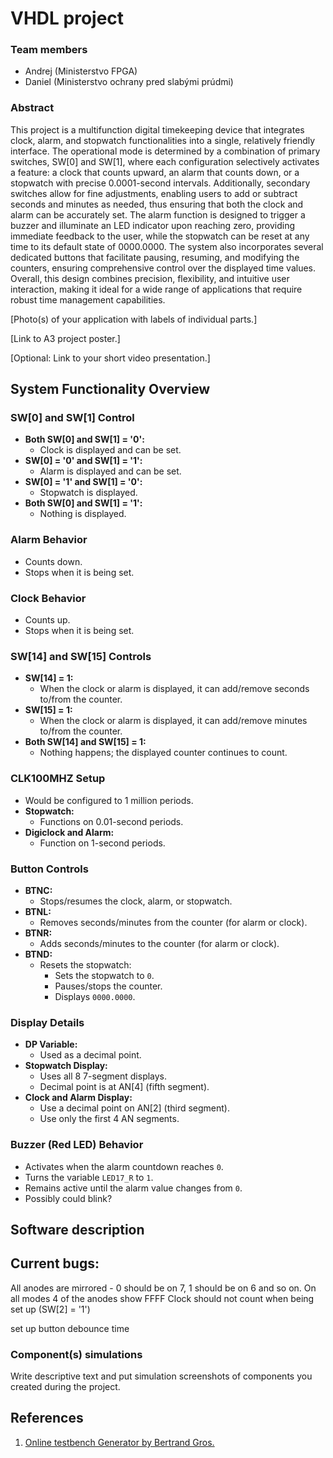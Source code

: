 # VHDL project
### Team members

* Andrej (Ministerstvo FPGA)
* Daniel (Ministerstvo ochrany pred slabými prúdmi)

### Abstract

This project is a multifunction digital timekeeping device that integrates clock, alarm, and stopwatch functionalities into a single, relatively friendly interface. The operational mode is determined by a combination of primary switches, SW[0] and SW[1], where each configuration selectively activates a feature: a clock that counts upward, an alarm that counts down, or a stopwatch with precise 0.0001-second intervals. Additionally, secondary switches allow for fine adjustments, enabling users to add or subtract seconds and minutes as needed, thus ensuring that both the clock and alarm can be accurately set. The alarm function is designed to trigger a buzzer and illuminate an LED indicator upon reaching zero, providing immediate feedback to the user, while the stopwatch can be reset at any time to its default state of 0000.0000. The system also incorporates several dedicated buttons that facilitate pausing, resuming, and modifying the counters, ensuring comprehensive control over the displayed time values. Overall, this design combines precision, flexibility, and intuitive user interaction, making it ideal for a wide range of applications that require robust time management capabilities.



[Photo(s) of your application with labels of individual parts.]

[Link to A3 project poster.]

[Optional: Link to your short video presentation.]

## System Functionality Overview

### SW[0] and SW[1] Control

- **Both SW[0] and SW[1] = '0':**  
  - Clock is displayed and can be set.
- **SW[0] = '0' and SW[1] = '1':**  
  - Alarm is displayed and can be set.
- **SW[0] = '1' and SW[1] = '0':**  
  - Stopwatch is displayed.
- **Both SW[0] and SW[1] = '1':**  
  - Nothing is displayed.

### Alarm Behavior

- Counts down.
- Stops when it is being set.

### Clock Behavior

- Counts up.
- Stops when it is being set.

### SW[14] and SW[15] Controls

- **SW[14] = 1:**  
  - When the clock or alarm is displayed, it can add/remove seconds to/from the counter.
- **SW[15] = 1:**  
  - When the clock or alarm is displayed, it can add/remove minutes to/from the counter.
- **Both SW[14] and SW[15] = 1:**  
  - Nothing happens; the displayed counter continues to count.

### CLK100MHZ Setup

- Would be configured to 1 million periods.
- **Stopwatch:**  
  - Functions on 0.01-second periods.
- **Digiclock and Alarm:**  
  - Function on 1-second periods.

### Button Controls

- **BTNC:**  
  - Stops/resumes the clock, alarm, or stopwatch.
- **BTNL:**  
  - Removes seconds/minutes from the counter (for alarm or clock).
- **BTNR:**  
  - Adds seconds/minutes to the counter (for alarm or clock).
- **BTND:**  
  - Resets the stopwatch:
    - Sets the stopwatch to `0`.
    - Pauses/stops the counter.
    - Displays `0000.0000`.

### Display Details

- **DP Variable:**  
  - Used as a decimal point.
- **Stopwatch Display:**  
  - Uses all 8 7-segment displays.
  - Decimal point is at AN[4] (fifth segment).
- **Clock and Alarm Display:**  
  - Use a decimal point on AN[2] (third segment).
  - Use only the first 4 AN segments.

### Buzzer (Red LED) Behavior

- Activates when the alarm countdown reaches `0`.
- Turns the variable `LED17_R` to `1`.
- Remains active until the alarm value changes from `0`.
- Possibly could blink?


## Software description

## Current bugs:
All anodes are mirrored - 0 should be on 7, 1 should be on 6 and so on. 
On all modes 4 of the anodes show FFFF
Clock should not count when being set up (SW[2] = '1')

set up button debounce time

### Component(s) simulations

Write descriptive text and put simulation screenshots of components you created during the project.

## References

1. [Online testbench Generator by Bertrand Gros.](https://vhdl.lapinoo.net/)
